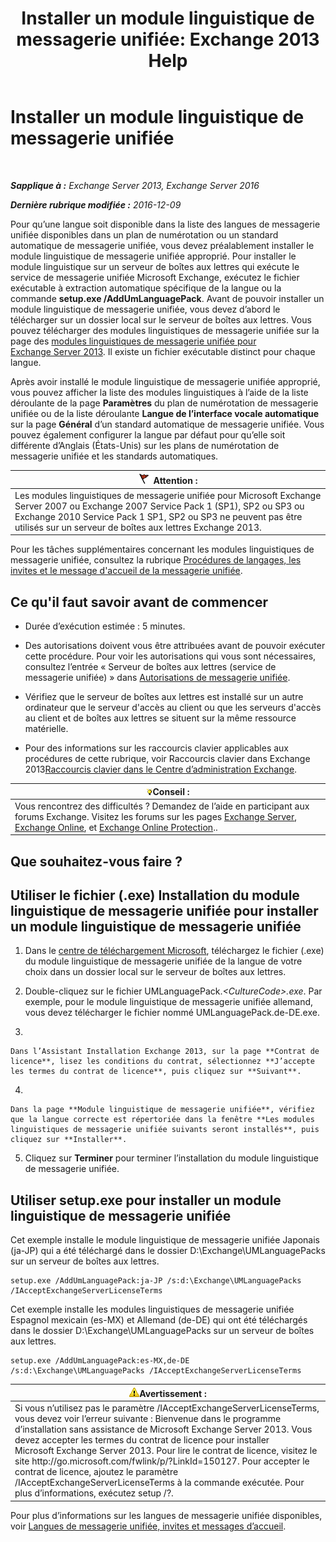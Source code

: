 ﻿---
title: 'Installer un module linguistique de messagerie unifiée: Exchange 2013 Help'
TOCTitle: Installer un module linguistique de messagerie unifiée
ms:assetid: ed14ffa5-c9b0-4367-b5da-564024b360ff
ms:mtpsurl: https://technet.microsoft.com/fr-fr/library/Dd876951(v=EXCHG.150)
ms:contentKeyID: 50479495
ms.date: 04/24/2018
mtps_version: v=EXCHG.150
ms.translationtype: HT
---

# Installer un module linguistique de messagerie unifiée

 

_**Sapplique à :** Exchange Server 2013, Exchange Server 2016_

_**Dernière rubrique modifiée :** 2016-12-09_

Pour qu’une langue soit disponible dans la liste des langues de messagerie unifiée disponibles dans un plan de numérotation ou un standard automatique de messagerie unifiée, vous devez préalablement installer le module linguistique de messagerie unifiée approprié. Pour installer le module linguistique sur un serveur de boîtes aux lettres qui exécute le service de messagerie unifiée Microsoft Exchange, exécutez le fichier exécutable à extraction automatique spécifique de la langue ou la commande **setup.exe /AddUmLanguagePack**. Avant de pouvoir installer un module linguistique de messagerie unifiée, vous devez d’abord le télécharger sur un dossier local sur le serveur de boîtes aux lettres. Vous pouvez télécharger des modules linguistiques de messagerie unifiée sur la page des [modules linguistiques de messagerie unifiée pour Exchange Server 2013](https://go.microsoft.com/fwlink/p/?linkid=266542). Il existe un fichier exécutable distinct pour chaque langue.

Après avoir installé le module linguistique de messagerie unifiée approprié, vous pouvez afficher la liste des modules linguistiques à l’aide de la liste déroulante de la page **Paramètres** du plan de numérotation de messagerie unifiée ou de la liste déroulante **Langue de l’interface vocale automatique** sur la page **Général** d’un standard automatique de messagerie unifiée. Vous pouvez également configurer la langue par défaut pour qu’elle soit différente d’Anglais (États-Unis) sur les plans de numérotation de messagerie unifiée et les standards automatiques.

<table>
<thead>
<tr class="header">
<th><img src="images/JJ673034.Caution(EXCHG.150).gif" title="Attention" alt="Attention" />Attention :</th>
</tr>
</thead>
<tbody>
<tr class="odd">
<td>Les modules linguistiques de messagerie unifiée pour Microsoft Exchange Server 2007 ou Exchange 2007 Service Pack 1 (SP1), SP2 ou SP3 ou Exchange 2010 Service Pack 1 SP1, SP2 ou SP3 ne peuvent pas être utilisés sur un serveur de boîtes aux lettres Exchange 2013.</td>
</tr>
</tbody>
</table>


Pour les tâches supplémentaires concernant les modules linguistiques de messagerie unifiée, consultez la rubrique [Procédures de langages, les invites et le message d'accueil de la messagerie unifiée](um-languages-prompts-and-greetings-procedures-exchange-2013-help.md).

## Ce qu'il faut savoir avant de commencer

  - Durée d’exécution estimée : 5 minutes.

  - Des autorisations doivent vous être attribuées avant de pouvoir exécuter cette procédure. Pour voir les autorisations qui vous sont nécessaires, consultez l’entrée « Serveur de boîtes aux lettres (service de messagerie unifiée) » dans [Autorisations de messagerie unifiée](unified-messaging-permissions-exchange-2013-help.md).

  - Vérifiez que le serveur de boîtes aux lettres est installé sur un autre ordinateur que le serveur d'accès au client ou que les serveurs d'accès au client et de boîtes aux lettres se situent sur la même ressource matérielle.

  - Pour des informations sur les raccourcis clavier applicables aux procédures de cette rubrique, voir Raccourcis clavier dans Exchange 2013[Raccourcis clavier dans le Centre d’administration Exchange](keyboard-shortcuts-in-the-exchange-admin-center-exchange-online-protection-help.md).

<table>
<thead>
<tr class="header">
<th><img src="images/Bb125224.tip(EXCHG.150).gif" title="Conseil" alt="Conseil" />Conseil :</th>
</tr>
</thead>
<tbody>
<tr class="odd">
<td>Vous rencontrez des difficultés ? Demandez de l’aide en participant aux forums Exchange. Visitez les forums sur les pages <a href="https://go.microsoft.com/fwlink/p/?linkid=60612">Exchange Server</a>, <a href="https://go.microsoft.com/fwlink/p/?linkid=267542">Exchange Online</a>, et <a href="https://go.microsoft.com/fwlink/p/?linkid=285351">Exchange Online Protection</a>..</td>
</tr>
</tbody>
</table>


## Que souhaitez-vous faire ?

## Utiliser le fichier (.exe) Installation du module linguistique de messagerie unifiée pour installer un module linguistique de messagerie unifiée

1.  Dans le [centre de téléchargement Microsoft](https://go.microsoft.com/fwlink/p/?linkid=266542), téléchargez le fichier (.exe) du module linguistique de messagerie unifiée de la langue de votre choix dans un dossier local sur le serveur de boîtes aux lettres.

2.  Double-cliquez sur le fichier UMLanguagePack.*\<CultureCode\>.exe*. Par exemple, pour le module linguistique de messagerie unifiée allemand, vous devez télécharger le fichier nommé UMLanguagePack.de-DE.exe.

3.  
    
    Dans l’Assistant Installation Exchange 2013, sur la page **Contrat de licence**, lisez les conditions du contrat, sélectionnez **J’accepte les termes du contrat de licence**, puis cliquez sur **Suivant**.

4.  
    
    Dans la page **Module linguistique de messagerie unifiée**, vérifiez que la langue correcte est répertoriée dans la fenêtre **Les modules linguistiques de messagerie unifiée suivants seront installés**, puis cliquez sur **Installer**.

5.  Cliquez sur **Terminer** pour terminer l’installation du module linguistique de messagerie unifiée.

## Utiliser setup.exe pour installer un module linguistique de messagerie unifiée

Cet exemple installe le module linguistique de messagerie unifiée Japonais (ja-JP) qui a été téléchargé dans le dossier D:\\Exchange\\UMLanguagePacks sur un serveur de boîtes aux lettres.

    setup.exe /AddUmLanguagePack:ja-JP /s:d:\Exchange\UMLanguagePacks /IAcceptExchangeServerLicenseTerms

Cet exemple installe les modules linguistiques de messagerie unifiée Espagnol mexicain (es-MX) et Allemand (de-DE) qui ont été téléchargés dans le dossier D:\\Exchange\\UMLanguagePacks sur un serveur de boîtes aux lettres.

    setup.exe /AddUmLanguagePack:es-MX,de-DE /s:d:\Exchange\UMLanguagePacks /IAcceptExchangeServerLicenseTerms

<table>
<thead>
<tr class="header">
<th><img src="images/Bb125224.warning(EXCHG.150).gif" title="Avertissement" alt="Avertissement" />Avertissement :</th>
</tr>
</thead>
<tbody>
<tr class="odd">
<td>Si vous n’utilisez pas le paramètre /IAcceptExchangeServerLicenseTerms, vous devez voir l’erreur suivante : Bienvenue dans le programme d’installation sans assistance de Microsoft Exchange Server 2013. Vous devez accepter les termes du contrat de licence pour installer Microsoft Exchange Server 2013. Pour lire le contrat de licence, visitez le site http://go.microsoft.com/fwlink/p/?LinkId=150127. Pour accepter le contrat de licence, ajoutez le paramètre /IAcceptExchangeServerLicenseTerms à la commande exécutée. Pour plus d’informations, exécutez setup /?.</td>
</tr>
</tbody>
</table>


Pour plus d’informations sur les langues de messagerie unifiée disponibles, voir [Langues de messagerie unifiée, invites et messages d’accueil](um-languages-prompts-and-greetings-exchange-2013-help.md).

